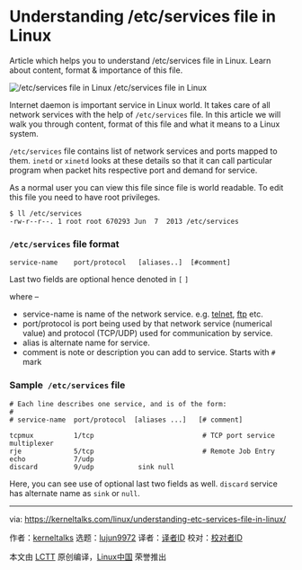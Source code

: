 [#]: collector: (lujun9972)
[#]: translator: ( )
[#]: reviewer: ( )
[#]: publisher: ( )
[#]: url: ( )
[#]: subject: (Understanding /etc/services file in Linux)
[#]: via: (https://kerneltalks.com/linux/understanding-etc-services-file-in-linux/)
[#]: author: (kerneltalks https://kerneltalks.com)

Understanding /etc/services file in Linux
======

Article which helps you to understand /etc/services file in Linux. Learn about content, format & importance of this file.

![/etc/services file in Linux][1]
/etc/services file in Linux

Internet daemon is important service in Linux world. It takes care of all network services with the help of `/etc/services` file. In this article we will walk you through content, format of this file and what it means to a Linux system.

`/etc/services` file contains list of network services and ports mapped to them. `inetd` or `xinetd` looks at these details so that it can call particular program when packet hits respective port and demand for service.

As a normal user you can view this file since file is world readable. To edit this file you need to have root privileges.

```
$ ll /etc/services
-rw-r--r--. 1 root root 670293 Jun  7  2013 /etc/services
```

### `/etc/services` file format

```
service-name    port/protocol   [aliases..]  [#comment]
```

Last two fields are optional hence denoted in `[` `]`

where –

  * service-name is name of the network service. e.g. [telnet][2], [ftp][3] etc.
  * port/protocol is port being used by that network service (numerical value) and protocol (TCP/UDP) used for communication by service.
  * alias is alternate name for service.
  * comment is note or description you can add to service. Starts with `#` mark



### Sample` /etc/services` file

```
# Each line describes one service, and is of the form:
#
# service-name  port/protocol  [aliases ...]   [# comment]

tcpmux          1/tcp                           # TCP port service multiplexer
rje             5/tcp                           # Remote Job Entry
echo            7/udp
discard         9/udp           sink null
```

Here, you can see use of optional last two fields as well. `discard` service has alternate name as `sink` or `null`.

--------------------------------------------------------------------------------

via: https://kerneltalks.com/linux/understanding-etc-services-file-in-linux/

作者：[kerneltalks][a]
选题：[lujun9972][b]
译者：[译者ID](https://github.com/译者ID)
校对：[校对者ID](https://github.com/校对者ID)

本文由 [LCTT](https://github.com/LCTT/TranslateProject) 原创编译，[Linux中国](https://linux.cn/) 荣誉推出

[a]: https://kerneltalks.com
[b]: https://github.com/lujun9972
[1]: https://i2.wp.com/kerneltalks.com/wp-content/uploads/2019/01/undestanding-etc-service-file-in-linux.png?ssl=1
[2]: https://kerneltalks.com/config/configure-telnet-server-linux/
[3]: https://kerneltalks.com/config/ftp-server-configuration-steps-rhel-6/
